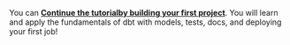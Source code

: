 You can **[Continue the tutorialby building your first project](/building-your-first-project)**. You will learn and apply the fundamentals of dbt with models, tests, docs, and deploying your first job!
